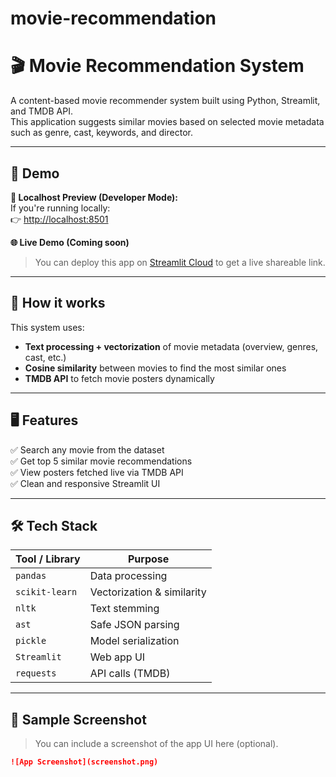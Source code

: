 # movie-recommendation
# 🎬 Movie Recommendation System

A content-based movie recommender system built using Python, Streamlit, and TMDB API.  
This application suggests similar movies based on selected movie metadata such as genre, cast, keywords, and director.

---

## 🚀 Demo

**📍 Localhost Preview (Developer Mode):**  
If you're running locally:  
👉 [http://localhost:8501](http://localhost:8501)

**🌐 Live Demo (Coming soon)**  
> You can deploy this app on [Streamlit Cloud](https://streamlit.io/cloud) to get a live shareable link.

---

## 🧠 How it works

This system uses:

- **Text processing + vectorization** of movie metadata (overview, genres, cast, etc.)
- **Cosine similarity** between movies to find the most similar ones
- **TMDB API** to fetch movie posters dynamically

---

## 🖥️ Features

✅ Search any movie from the dataset  
✅ Get top 5 similar movie recommendations  
✅ View posters fetched live via TMDB API  
✅ Clean and responsive Streamlit UI

---

## 🛠️ Tech Stack

| Tool / Library     | Purpose                     |
|--------------------|-----------------------------|
| `pandas`           | Data processing             |
| `scikit-learn`     | Vectorization & similarity  |
| `nltk`             | Text stemming               |
| `ast`              | Safe JSON parsing           |
| `pickle`           | Model serialization         |
| `Streamlit`        | Web app UI                  |
| `requests`         | API calls (TMDB)            |

---

## 🧪 Sample Screenshot

> You can include a screenshot of the app UI here (optional).

```markdown
![App Screenshot](screenshot.png)
